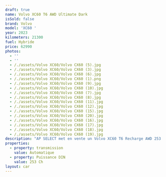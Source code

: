 ```yaml
---
draft: true
name: Volvo XC60 T6 AWD Ultimate Dark
isSold: false
brand: Volvo
model: 'XC60 '
year: 2023
kilometers: 21300
fuel: Hybride
price: 62990
photos:
  - ''
  - ''
  - /./assets/Volvo XC60/Volvo CX60 (5).jpg
  - /./assets/Volvo XC60/Volvo CX60 (3).jpg
  - /./assets/Volvo XC60/Volvo CX60 (6).jpg
  - /./assets/Volvo XC60/Volvo CX60 (1).png
  - /./assets/Volvo XC60/Volvo CX60 (9).jpg
  - /./assets/Volvo XC60/Volvo CX60 (10).jpg
  - /./assets/Volvo XC60/Volvo CX60 (7).jpg
  - /./assets/Volvo XC60/Volvo CX60 (8).jpg
  - /./assets/Volvo XC60/Volvo CX60 (11).jpg
  - /./assets/Volvo XC60/Volvo CX60 (12).jpg
  - /./assets/Volvo XC60/Volvo CX60 (15).jpg
  - /./assets/Volvo XC60/Volvo CX60 (20).jpg
  - /./assets/Volvo XC60/Volvo CX60 (16).jpg
  - /./assets/Volvo XC60/Volvo CX60 (17).jpg
  - /./assets/Volvo XC60/Volvo CX60 (18).jpg
  - /./assets/Volvo XC60/Volvo CX60 (19).jpg
description: "AP SELECT met en vente un Volvo XC60 T6 Recharge AWD 253 + 145ch Gearbox8 finition Ultimate plus style Dark.\n\nModèle du 07/2023 avec 21300km.\n\nCouleur bleu Denim, intérieur Cuir entendu beige.\n\nVéhicule origine \U0001F1EB\U0001F1F7 de première main.\nHistorique limpide avec carnet complet Volvo.\n\nVendu avec une garantie constructeur jusqu’au 08/2028.\n\n4 pneus neuf et freins en parfait état.\nService huile 2024 effectué pour la vente à 20000km.\n\nÉquipements et options :\n- Boîte automatique 8\n- Toit panoramique\n- Sièges sport\n- Pack dark\n- Jantes 21\" black polie\n- Suspension sport\n- Échappement sport\n- Attache remorque électrique\n- Marche Pied latéraux\n- Double vitrages surteintées\n- Pack son Harman Kardon\n- Caméra 360\n- Pack éclairage intérieur\n- Keyless\n- Affichage tête haute\n- Système Navigation 3D\n- Radars de stationnement avant/arrière\n- Car play\n- Alarme antivol\n- Retroviseurs rabattables electriquement et anti-éblouissement\n- Sièges électriques à mémoire\n- Sièges chauffants AV et ARR\n- Volant chauffant\n- Chargeur induction\n- Feux de route anti-éblouissement\n- Pack advanced Full LED\n- Detecteur de pluie et allumage automatique des projecteurs\n- Climatisation 2 zones\n- Regulateur de vitesse\n- Navigation multimedia 3D\n- Indicateur de limitation de vitesse\n- Vitrage calorifuge\n- Shadow line brillant\n- Kit éclairage\n- Ciel de pavillon Anthracite\n\nDisponible et visible sur RDV pour acheteur sérieux.\n\nPossibilité d’un garantie 3 mois avec 6 ou 12 mois en supplément.\n\nRéalisation des démarches d'immatriculation.\n\nAP SELECT c'est des solutions de courtage et conciergerie sur mesure pour profiter librement de sa passion et de son patrimoine.\n\nPrenez le volant, AP SELECT s'occupe du reste."
properties:
  - property: transmission
    value: Automatique
  - property: Puissance DIN
    value: 253 Ch
layout: car
---
```


